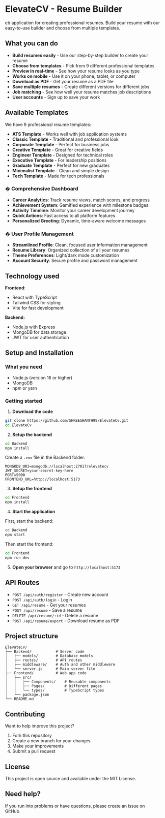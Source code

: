 # ElevateCV - Resume Builder

eb application for creating professional resumes. Build your resume with our easy-to-use builder and choose from multiple templates.

## What you can do

- **Build resumes easily** - Use our step-by-step builder to create your resume
- **Choose from templates** - Pick from 9 different professional templates
- **Preview in real-time** - See how your resume looks as you type
- **Works on mobile** - Use it on your phone, tablet, or computer
- **Download as PDF** - Get your resume as a PDF file
- **Save multiple resumes** - Create different versions for different jobs
- **Job matching** - See how well your resume matches job descriptions
- **User accounts** - Sign up to save your work

## Available Templates

We have 9 professional resume templates:

- **ATS Template** - Works well with job application systems
- **Classic Template** - Traditional and professional look
- **Corporate Template** - Perfect for business jobs
- **Creative Template** - Great for creative fields
- **Engineer Template** - Designed for technical roles
- **Executive Template** - For leadership positions
- **Graduate Template** - Perfect for new graduates
- **Minimalist Template** - Clean and simple design
- **Tech Template** - Made for tech professionals

### � **Comprehensive Dashboard**

- **Career Analytics**: Track resume views, match scores, and progress
- **Achievement System**: Gamified experience with milestone badges
- **Activity Timeline**: Monitor your career development journey
- **Quick Actions**: Fast access to all platform features
- **Personalized Greeting**: Dynamic, time-aware welcome messages

### � **User Profile Management**

- **Streamlined Profile**: Clean, focused user information management
- **Resume Library**: Organized collection of all your resumes
- **Theme Preferences**: Light/dark mode customization
- **Account Security**: Secure profile and password management

## Technology used

**Frontend:**

- React with TypeScript
- Tailwind CSS for styling
- Vite for fast development

**Backend:**

- Node.js with Express
- MongoDB for data storage
- JWT for user authentication

## Setup and Installation

### What you need

- Node.js (version 16 or higher)
- MongoDB
- npm or yarn

### Getting started

1. **Download the code**

```bash
git clone https://github.com/SHREESHANTH99/ElevateCv.git
cd ElevateCv
```

2. **Setup the backend**

```bash
cd Backend
npm install
```

Create a `.env` file in the Backend folder:

```
MONGODB_URI=mongodb://localhost:27017/elevatecv
JWT_SECRET=your-secret-key-here
PORT=5000
FRONTEND_URL=http://localhost:5173
```

3. **Setup the frontend**

```bash
cd Frontend
npm install
```

4. **Start the application**

First, start the backend:

```bash
cd Backend
npm start
```

Then start the frontend:

```bash
cd Frontend
npm run dev
```

5. **Open your browser** and go to `http://localhost:5173`

## API Routes

- `POST /api/auth/register` - Create new account
- `POST /api/auth/login` - Login
- `GET /api/resume` - Get your resumes
- `POST /api/resume` - Save a resume
- `DELETE /api/resume/:id` - Delete a resume
- `POST /api/resume/export` - Download resume as PDF

## Project structure

```
ElevateCv/
├── Backend/           # Server code
│   ├── models/        # Database models
│   ├── routes/        # API routes
│   ├── middleware/    # Auth and other middleware
│   └── server.js      # Main server file
├── Frontend/          # Web app code
│   ├── src/
│   │   ├── Components/    # Reusable components
│   │   ├── Pages/         # Different pages
│   │   └── types/         # TypeScript types
│   └── package.json
└── README.md
```

## Contributing

Want to help improve this project?

1. Fork this repository
2. Create a new branch for your changes
3. Make your improvements
4. Submit a pull request

## License

This project is open source and available under the MIT License.

## Need help?

If you run into problems or have questions, please create an issue on GitHub.
